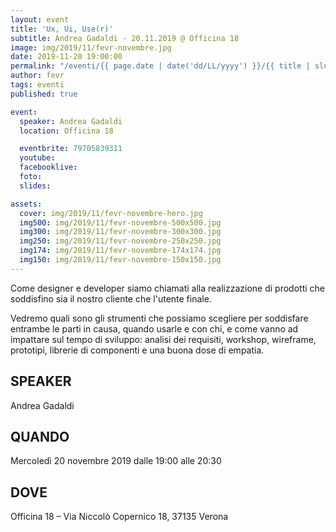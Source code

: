 ```yaml
---
layout: event
title: 'Ux, Ui, Use(r)'
subtitle: Andrea Gadaldi - 20.11.2019 @ Officina 18
image: img/2019/11/fevr-novembre.jpg
date: 2019-11-20 19:00:00
permalink: "/eventi/{{ page.date | date('dd/LL/yyyy') }}/{{ title | slug }}/index.html"
author: fevr
tags: eventi
published: true

event:
  speaker: Andrea Gadaldi
  location: Officina 18

  eventbrite: 79705839311
  youtube:
  facebooklive:
  foto:
  slides:

assets:
  cover: img/2019/11/fevr-novembre-hero.jpg
  img500: img/2019/11/fevr-novembre-500x500.jpg
  img300: img/2019/11/fevr-novembre-300x300.jpg
  img250: img/2019/11/fevr-novembre-250x250.jpg
  img174: img/2019/11/fevr-novembre-174x174.jpg
  img150: img/2019/11/fevr-novembre-150x150.jpg
---
```


Come designer e developer siamo chiamati alla realizzazione di prodotti che soddisfino sia il nostro cliente che l'utente finale.

Vedremo quali sono gli strumenti che possiamo scegliere per soddisfare entrambe le parti in causa, quando usarle e con chi, e come vanno ad impattare sul tempo di sviluppo: analisi dei requisiti, workshop, wireframe, prototipi, librerie di componenti e una buona dose di empatia.

## SPEAKER

Andrea Gadaldi

## QUANDO

Mercoledì 20 novembre 2019 dalle 19:00 alle 20:30

## DOVE

Officina 18 – Via Niccolò Copernico 18, 37135 Verona
